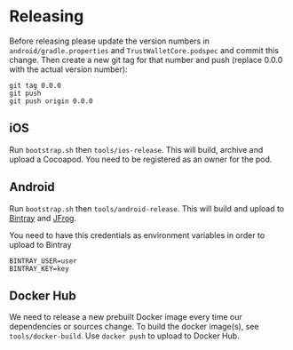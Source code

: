 # Releasing

Before releasing please update the version numbers in `android/gradle.properties` and `TrustWalletCore.podspec` and commit this change. Then create a new git tag for that number and push \(replace 0.0.0 with the actual version number\):

```text
git tag 0.0.0
git push
git push origin 0.0.0
```

## iOS

Run `bootstrap.sh` then `tools/ios-release`. This will build, archive and upload a Cocoapod. You need to be registered as an owner for the pod.

## Android

Run `bootstrap.sh` then `tools/android-release`. This will build and upload to [Bintray](https://bintray.com/trust/wallet-core/com.trustwallet.wallet-core) and [JFrog](https://oss.jfrog.org/webapp/#/home).

You need to have this credentials as environment variables in order to upload to Bintray

```text
BINTRAY_USER=user
BINTRAY_KEY=key
```

## Docker Hub

We need to release a new prebuilt Docker image every time our dependencies or sources change.
To build the docker image(s), see `tools/docker-build`. Use `docker push` to upload to Docker Hub.

